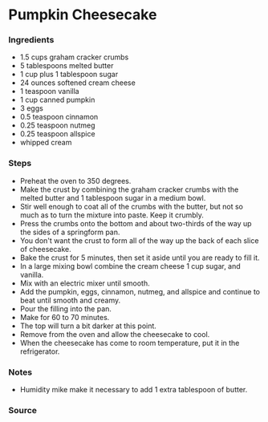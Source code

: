# Pumpkin Cheesecake

### Ingredients
* 1.5 cups graham cracker crumbs
* 5 tablespoons melted butter
* 1 cup plus 1 tablespoon sugar
* 24 ounces softened cream cheese
* 1 teaspoon vanilla
* 1 cup canned pumpkin
* 3 eggs
* 0.5 teaspoon cinnamon
* 0.25 teaspoon nutmeg
* 0.25 teaspoon allspice
* whipped cream

### Steps
* Preheat the oven to 350 degrees.
* Make the crust by combining the graham cracker crumbs with the melted butter and 1 tablespoon sugar in a medium bowl.
* Stir well enough to coat all of the crumbs with the butter, but not so much as to turn the mixture into paste. Keep it crumbly.
* Press the crumbs onto the bottom and about two-thirds of the way up the sides of a springform pan.
* You don't want the crust to form all of the way up the back of each slice of cheesecake.
* Bake the crust for 5 minutes, then set it aside until you are ready to fill it.
* In a large mixing bowl combine the cream cheese 1 cup sugar, and vanilla.
* Mix with an electric mixer until smooth.
* Add the pumpkin, eggs, cinnamon, nutmeg, and allspice and continue to beat until smooth and creamy.
* Pour the filling into the pan.
* Make for 60 to 70 minutes.
* The top will turn a bit darker at this point.
* Remove from the oven and allow the cheesecake to cool.
* When the cheesecake has come to room temperature, put it in the refrigerator.

### Notes
* Humidity mike make it necessary to add 1 extra tablespoon of butter.

### Source
[//]: # (#thanksgiving #carbs #dessert)
